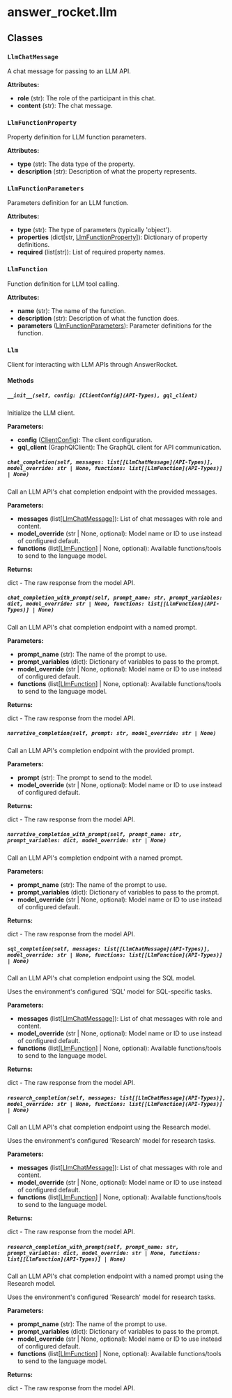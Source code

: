 # answer_rocket.llm

## Classes

### `LlmChatMessage`

A chat message for passing to an LLM API.


**Attributes:**

- **role** (str): The role of the participant in this chat.
- **content** (str): The chat message.

### `LlmFunctionProperty`

Property definition for LLM function parameters.


**Attributes:**

- **type** (str): The data type of the property.
- **description** (str): Description of what the property represents.

### `LlmFunctionParameters`

Parameters definition for an LLM function.


**Attributes:**

- **type** (str): The type of parameters (typically 'object').
- **properties** (dict[str, [LlmFunctionProperty](API-Types)]): Dictionary of property definitions.
- **required** (list[str]): List of required property names.

### `LlmFunction`

Function definition for LLM tool calling.


**Attributes:**

- **name** (str): The name of the function.
- **description** (str): Description of what the function does.
- **parameters** ([LlmFunctionParameters](API-Types)): Parameter definitions for the function.

### `Llm`

Client for interacting with LLM APIs through AnswerRocket.

#### Methods

##### `__init__(self, config: [ClientConfig](API-Types), gql_client)`


Initialize the LLM client.


**Parameters:**

- **config** ([ClientConfig](API-Types)): The client configuration.
- **gql_client** (GraphQlClient): The GraphQL client for API communication.

##### `chat_completion(self, messages: list[[LlmChatMessage](API-Types)], model_override: str | None, functions: list[[LlmFunction](API-Types)] | None)`


Call an LLM API's chat completion endpoint with the provided messages.


**Parameters:**

- **messages** (list[[LlmChatMessage](API-Types)]): List of chat messages with role and content.
- **model_override** (str | None, optional): Model name or ID to use instead of configured default.
- **functions** (list[[LlmFunction](API-Types)] | None, optional): Available functions/tools to send to the language model.


**Returns:**

dict - The raw response from the model API.

##### `chat_completion_with_prompt(self, prompt_name: str, prompt_variables: dict, model_override: str | None, functions: list[[LlmFunction](API-Types)] | None)`


Call an LLM API's chat completion endpoint with a named prompt.


**Parameters:**

- **prompt_name** (str): The name of the prompt to use.
- **prompt_variables** (dict): Dictionary of variables to pass to the prompt.
- **model_override** (str | None, optional): Model name or ID to use instead of configured default.
- **functions** (list[[LlmFunction](API-Types)] | None, optional): Available functions/tools to send to the language model.


**Returns:**

dict - The raw response from the model API.

##### `narrative_completion(self, prompt: str, model_override: str | None)`


Call an LLM API's completion endpoint with the provided prompt.


**Parameters:**

- **prompt** (str): The prompt to send to the model.
- **model_override** (str | None, optional): Model name or ID to use instead of configured default.


**Returns:**

dict - The raw response from the model API.

##### `narrative_completion_with_prompt(self, prompt_name: str, prompt_variables: dict, model_override: str | None)`


Call an LLM API's completion endpoint with a named prompt.


**Parameters:**

- **prompt_name** (str): The name of the prompt to use.
- **prompt_variables** (dict): Dictionary of variables to pass to the prompt.
- **model_override** (str | None, optional): Model name or ID to use instead of configured default.


**Returns:**

dict - The raw response from the model API.

##### `sql_completion(self, messages: list[[LlmChatMessage](API-Types)], model_override: str | None, functions: list[[LlmFunction](API-Types)] | None)`


Call an LLM API's chat completion endpoint using the SQL model.

Uses the environment's configured 'SQL' model for SQL-specific tasks.


**Parameters:**

- **messages** (list[[LlmChatMessage](API-Types)]): List of chat messages with role and content.
- **model_override** (str | None, optional): Model name or ID to use instead of configured default.
- **functions** (list[[LlmFunction](API-Types)] | None, optional): Available functions/tools to send to the language model.


**Returns:**

dict - The raw response from the model API.

##### `research_completion(self, messages: list[[LlmChatMessage](API-Types)], model_override: str | None, functions: list[[LlmFunction](API-Types)] | None)`


Call an LLM API's chat completion endpoint using the Research model.

Uses the environment's configured 'Research' model for research tasks.


**Parameters:**

- **messages** (list[[LlmChatMessage](API-Types)]): List of chat messages with role and content.
- **model_override** (str | None, optional): Model name or ID to use instead of configured default.
- **functions** (list[[LlmFunction](API-Types)] | None, optional): Available functions/tools to send to the language model.


**Returns:**

dict - The raw response from the model API.

##### `research_completion_with_prompt(self, prompt_name: str, prompt_variables: dict, model_override: str | None, functions: list[[LlmFunction](API-Types)] | None)`


Call an LLM API's chat completion endpoint with a named prompt using the Research model.

Uses the environment's configured 'Research' model for research tasks.


**Parameters:**

- **prompt_name** (str): The name of the prompt to use.
- **prompt_variables** (dict): Dictionary of variables to pass to the prompt.
- **model_override** (str | None, optional): Model name or ID to use instead of configured default.
- **functions** (list[[LlmFunction](API-Types)] | None, optional): Available functions/tools to send to the language model.


**Returns:**

dict - The raw response from the model API.
